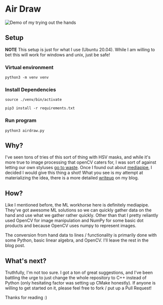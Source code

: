 # Air Draw
![Demo of my trying out the hands](./demo.gif)


## Setup
<b>NOTE</b> This setup is just for what I use (Ubuntu 20.04). While I am willing to bet this will work for windows and unix, just be safe!
### Virtual environment
`python3 -m venv venv`
### Install Dependencies
`source ./venv/bin/activate`

`pip3 install -r requirements.txt`
### Run program
`python3 airdraw.py`

## Why?
I've seen tons of tries of this sort of thing with HSV masks, and while it's more true to image processing that openCV caters for, I was sort of against letting our own styluses [go to waste](https://money.cnn.com/2015/09/10/technology/apple-pencil-steve-jobs-stylus/index.html).
Once I found out about [mediapipe](https://google.github.io/mediapipe/), I decided I would give this thing a shot! What you see is my attempt at materializing the idea, there is a more detailed [writeup](https://arefmalek.github.io/blog/Airdraw/) on my blog. 

## How?
Like I mentioned before, the ML workhorse here is definitely mediapipe. They've got awesome ML solutions so we can quickly gather data on the hand and use what we gather rather quickly. Other than that I pretty reliantly used OpenCV for image manipulation and NumPy for some basic dot products and because OpenCV uses numpy to represent images.

The conversion from hand data to lines / functionality is primarily done with some Python, basic linear algebra, and OpenCV. I'll leave the rest in the blog post. 

## What's next?
Truthfully, I'm not too sure. I got a ton of great suggestions, and I've been battling the urge to just change the whole repository to C++ instead of Python (only hesitating factor was setting up CMake honestly). If anyone is willing to get started on it, please feel free to fork / put up a Pull Request! 

Thanks for reading :)
